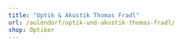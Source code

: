 ```yaml
---
title: "Optik & Akustik Thomas Fradl"
url: /aulendorf/optik-und-akustik-thomas-fradl/
shop: Optiker
---
```

